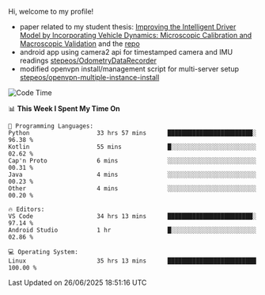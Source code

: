 Hi, welcome to my profile!

* paper related to my student thesis: [Improving the Intelligent Driver Model by Incorporating Vehicle Dynamics: Microscopic Calibration and Macroscopic Validation](https://doi.org/10.48550/arXiv.2408.03722) and the [repo](https://github.com/stepeos/pycarmodel_calibration)
* android app using camera2 api for timestamped camera and IMU readings [stepeos/OdometryDataRecorder](https://github.com/stepeos/OdometryDataRecorder)
* modified openvpn install/management script for multi-server setup [stepeos/openvpn-multiple-instance-install](https://github.com/stepeos/openvpn-multiple-instance-install)

<!--START_SECTION:waka-->
![Code Time](http://img.shields.io/badge/Code%20Time-2%2C085%20hrs%2025%20mins-blue)

📊 **This Week I Spent My Time On** 

```text
💬 Programming Languages: 
Python                   33 hrs 57 mins      ████████████████████████░   96.38 % 
Kotlin                   55 mins             █░░░░░░░░░░░░░░░░░░░░░░░░   02.62 % 
Cap'n Proto              6 mins              ░░░░░░░░░░░░░░░░░░░░░░░░░   00.31 % 
Java                     4 mins              ░░░░░░░░░░░░░░░░░░░░░░░░░   00.23 % 
Other                    4 mins              ░░░░░░░░░░░░░░░░░░░░░░░░░   00.20 % 

🔥 Editors: 
VS Code                  34 hrs 13 mins      ████████████████████████░   97.14 % 
Android Studio           1 hr                █░░░░░░░░░░░░░░░░░░░░░░░░   02.86 % 

💻 Operating System: 
Linux                    35 hrs 13 mins      █████████████████████████   100.00 % 
```


 Last Updated on 26/06/2025 18:51:16 UTC
<!--END_SECTION:waka-->
